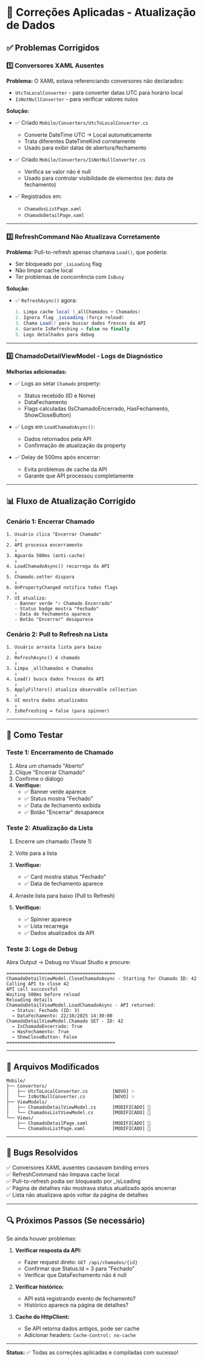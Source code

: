 # 🔧 Correções Aplicadas - Atualização de Dados

## ✅ Problemas Corrigidos

### 1️⃣ **Conversores XAML Ausentes**

**Problema:** O XAML estava referenciando conversores não declarados:
- `UtcToLocalConverter` - para converter datas UTC para horário local
- `IsNotNullConverter` - para verificar valores nulos

**Solução:**
- ✅ Criado `Mobile/Converters/UtcToLocalConverter.cs`
  - Converte DateTime UTC → Local automaticamente
  - Trata diferentes DateTimeKind corretamente
  - Usado para exibir datas de abertura/fechamento

- ✅ Criado `Mobile/Converters/IsNotNullConverter.cs`
  - Verifica se valor não é null
  - Usado para controlar visibilidade de elementos (ex: data de fechamento)

- ✅ Registrados em:
  - `ChamadosListPage.xaml`
  - `ChamadoDetailPage.xaml`

---

### 2️⃣ **RefreshCommand Não Atualizava Corretamente**

**Problema:** Pull-to-refresh apenas chamava `Load()`, que poderia:
- Ser bloqueado por `_isLoading` flag
- Não limpar cache local
- Ter problemas de concorrência com `IsBusy`

**Solução:**
- ✅ `RefreshAsync()` agora:
  ```csharp
  1. Limpa cache local (_allChamados + Chamados)
  2. Ignora flag _isLoading (força reload)
  3. Chama Load() para buscar dados frescos da API
  4. Garante IsRefreshing = false no finally
  5. Logs detalhados para debug
  ```

---

### 3️⃣ **ChamadoDetailViewModel - Logs de Diagnóstico**

**Melhorias adicionadas:**

- ✅ Logs ao setar `Chamado` property:
  - Status recebido (ID e Nome)
  - DataFechamento
  - Flags calculadas (IsChamadoEncerrado, HasFechamento, ShowCloseButton)

- ✅ Logs em `LoadChamadoAsync()`:
  - Dados retornados pela API
  - Confirmação de atualização da property

- ✅ Delay de 500ms após encerrar:
  - Evita problemas de cache da API
  - Garante que API processou completamente

---

## 📊 Fluxo de Atualização Corrigido

### Cenário 1: Encerrar Chamado
```
1. Usuário clica "Encerrar Chamado"
   ↓
2. API processa encerramento
   ↓
3. Aguarda 500ms (anti-cache)
   ↓
4. LoadChamadoAsync() recarrega da API
   ↓
5. Chamado.setter dispara
   ↓
6. OnPropertyChanged notifica todas flags
   ↓
7. UI atualiza:
   - Banner verde "✓ Chamado Encerrado"
   - Status badge mostra "Fechado"
   - Data de fechamento aparece
   - Botão "Encerrar" desaparece
```

### Cenário 2: Pull to Refresh na Lista
```
1. Usuário arrasta lista para baixo
   ↓
2. RefreshAsync() é chamado
   ↓
3. Limpa _allChamados e Chamados
   ↓
4. Load() busca dados frescos da API
   ↓
5. ApplyFilters() atualiza observable collection
   ↓
6. UI mostra dados atualizados
   ↓
7. IsRefreshing = false (para spinner)
```

---

## 🎯 Como Testar

### Teste 1: Encerramento de Chamado
1. Abra um chamado "Aberto"
2. Clique "Encerrar Chamado"
3. Confirme o diálogo
4. **Verifique:**
   - ✅ Banner verde aparece
   - ✅ Status mostra "Fechado"
   - ✅ Data de fechamento exibida
   - ✅ Botão "Encerrar" desaparece

### Teste 2: Atualização da Lista
1. Encerre um chamado (Teste 1)
2. Volte para a lista
3. **Verifique:**
   - ✅ Card mostra status "Fechado"
   - ✅ Data de fechamento aparece
   
4. Arraste lista para baixo (Pull to Refresh)
5. **Verifique:**
   - ✅ Spinner aparece
   - ✅ Lista recarrega
   - ✅ Dados atualizados da API

### Teste 3: Logs de Debug
Abra Output → Debug no Visual Studio e procure:
```
========================================
ChamadoDetailViewModel.CloseChamadoAsync - Starting for Chamado ID: 42
Calling API to close 42
API call successful
Waiting 500ms before reload
Reloading details
ChamadoDetailViewModel.LoadChamadoAsync - API returned:
  → Status: Fechado (ID: 3)
  → DataFechamento: 22/10/2025 14:30:00
ChamadoDetailViewModel.Chamado SET - ID: 42
  → IsChamadoEncerrado: True
  → HasFechamento: True
  → ShowCloseButton: False
========================================
```

---

## 📁 Arquivos Modificados

```
Mobile/
├── Converters/
│   ├── UtcToLocalConverter.cs         [NOVO] ✨
│   └── IsNotNullConverter.cs          [NOVO] ✨
├── ViewModels/
│   ├── ChamadoDetailViewModel.cs      [MODIFICADO] 🔧
│   └── ChamadosListViewModel.cs       [MODIFICADO] 🔧
└── Views/
    ├── ChamadoDetailPage.xaml         [MODIFICADO] 🔧
    └── ChamadosListPage.xaml          [MODIFICADO] 🔧
```

---

## 🐛 Bugs Resolvidos

✅ Conversores XAML ausentes causavam binding errors  
✅ RefreshCommand não limpava cache local  
✅ Pull-to-refresh podia ser bloqueado por _isLoading  
✅ Página de detalhes não mostrava status atualizado após encerrar  
✅ Lista não atualizava após voltar da página de detalhes  

---

## 🔍 Próximos Passos (Se necessário)

Se ainda houver problemas:

1. **Verificar resposta da API:**
   - Fazer request direto: `GET /api/chamados/{id}`
   - Confirmar que Status.Id = 3 para "Fechado"
   - Verificar que DataFechamento não é null

2. **Verificar histórico:**
   - API está registrando evento de fechamento?
   - Histórico aparece na página de detalhes?

3. **Cache do HttpClient:**
   - Se API retorna dados antigos, pode ser cache
   - Adicionar headers: `Cache-Control: no-cache`

---

**Status:** ✅ Todas as correções aplicadas e compiladas com sucesso!
